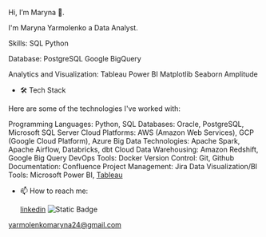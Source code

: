 Hi, I’m Maryna  👋. 

I'm Maryna Yarmolenko a Data Analyst.

Skills: 
SQL Python

Database:
PostgreSQL Google BigQuery

Analytics and Visualization:
Tableau  Power BI  Matplotlib  Seaborn  Amplitude 



- 🛠 Tech Stack

Here are some of the technologies I've worked with:

Programming Languages: Python, SQL
Databases: Oracle, PostgreSQL, Microsoft SQL Server
Cloud Platforms: AWS (Amazon Web Services), GCP (Google Cloud Platform), Azure
Big Data Technologies: Apache Spark, Apache Airflow, Databricks, dbt
Cloud Data Warehousing: Amazon Redshift, Google Big Query
DevOps Tools: Docker
Version Control: Git, Github
Documentation: Confluence
Project Management: Jira
Data Visualization/BI Tools: Microsoft Power BI, [Tableau](https://public.tableau.com/app/profile/maryna.yarmolenko/vizzes)

- 📫 How to reach me:
  
  [linkedin](www.linkedin.com/in/marynayarmolenko)
![Static Badge](https://img.shields.io/badge/linkedin-blue?style=flat&logo=linkedin&logoColor=white&labelColor=blue&link=https%3A%2F%2Fwww.linkedin.com%2Fin%2Fmarynayarmolenko%2F)

 yarmolenkomaryna24@gmail.com


<!---
MarynaYarmolenko/MarynaYarmolenko is a ✨ special ✨ repository because its `README.md` (this file) appears on your GitHub profile.
You can click the Preview link to take a look at your changes.
--->
